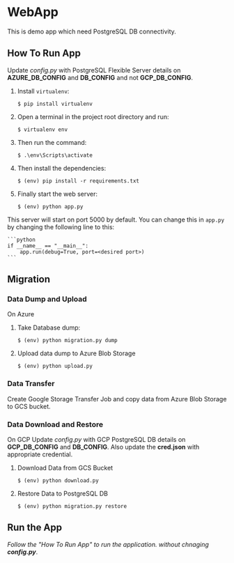 # WebApp

This is demo app which need PostgreSQL DB connectivity. 

## How To Run App
Update *config.py* with PostgreSQL Flexible Server details on **AZURE_DB_CONFIG** and **DB_CONFIG** and not **GCP_DB_CONFIG**.

1. Install `virtualenv`:
    ```
    $ pip install virtualenv
    ```

2. Open a terminal in the project root directory and run:
    ```
    $ virtualenv env
    ```

3. Then run the command:
    ```
    $ .\env\Scripts\activate
    ```

4. Then install the dependencies:
    ```
    $ (env) pip install -r requirements.txt
    ```

5. Finally start the web server:
    ```
    $ (env) python app.py
    ```

This server will start on port 5000 by default. You can change this in `app.py` by changing the following line to this:

    ```python
    if __name__ == "__main__":
        app.run(debug=True, port=<desired port>)
    ```

## Migration

### Data Dump and Upload
On Azure

1. Take Database dump:
    ```
    $ (env) python migration.py dump
    ```

2. Upload data dump to Azure Blob Storage
    ```
    $ (env) python upload.py
    ```

### Data Transfer
Create Google Storage Transfer Job and copy data from Azure Blob Storage to GCS bucket.

### Data Download and Restore
On GCP
Update *config.py* with GCP PostgreSQL DB details on **GCP_DB_CONFIG** and **DB_CONFIG**.
Also update the **cred.json** with appropriate credential.

1.  Download Data from GCS Bucket
    ```
    $ (env) python download.py
    ```

2. Restore Data to PostgreSQL DB
    ```
    $ (env) python migration.py restore
    ```

## Run the App
*Follow the "How To Run App" to run the application. without chnaging **config.py***.
